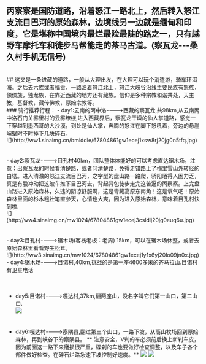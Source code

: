 <!-- 
.. link: 
.. description: 
.. tags: 西藏 , travel
.. date: 2014/01/10 13:40:40
.. title: 丙察察公路(茶马古道)
.. slug: bing-cha-cha-gong-lu
-->

## 丙察察是国防道路，沿着怒江一路北上，然后转入怒江支流目巴河的原始森林，边境线另一边就是缅甸和印度，它是堪称中国境内最烂最险最陡的路之一，只有越野车摩托车和徒步马帮能走的茶马古道。(察瓦龙---桑久村手机无信号)
<br/>
## 这又是一条进藏的道路，一般从大理出发，在大理可以玩个消遣游，骑车环洱海。之后去六库或者福贡，一路沿着怒江北上，怒江大峡谷沿线主要民族有怒族，傈僳族，独龙族，在靠近西藏的地方还有藏族。信仰是多种宗教和谐共处，天主教，基督教，藏传佛教，原始宗教等。 <!-- TEASER_END -->
<br/>
### 骑行推荐行程：
- day1:云南的丙中洛---->西藏的察瓦龙,共98km,从云南丙中洛石门关雾里村的云雾缭绕,进入西藏界后，察瓦龙干燥的仙人掌道路，感觉一下穿越到墨西哥的大沙漠，到处是仙人掌，奔腾的怒江在脚下怒吼着，旁边的悬崖峭壁时不时掉下几块碎石。
<br/>
![](http://ww1.sinaimg.cn/bmiddle/67804861gw1ecej1xsw8rj20jg0n5tfq.jpg) 
<br/><br/><br/>
- day2:察瓦龙---->目孔村40km，团队整体体能好的可以考虑直达锯木场，注意：出察瓦龙的时候看清楚路，或者问清楚路，免得走错路上了梅里雪山外转经的白塔。进入清澈的怒江支流目巴河，之字型的盘山路一路爬，骄阳晒得人困力乏，真是有股冲动把这破车推下目巴河去，背起背包徒步走完这苦逼的丙察察。上完盘山路进入原始森林，久违的阴凉舒服啊，这是青藏高原东南角！这是氧气吧！原始森林里面的杉木粗壮笔直参天，心情也大爽，因为进入原始森林，意味着目孔村快到啦.<br/>
![](http://ww4.sinaimg.cn/mw1024/67804861gw1ecej3csldlj20jg0euq6u.jpg)<br/><br/><br/>
- day3:目孔村---->锯木场(客栈老板：老周) 15km，可以在锯木场休整，或者去原始森林里看看野生松茸。<br/>
![](http://ww3.sinaimg.cn/mw1024/67804861gw1ecej1y1x6yj20lo09jn0x.jpg)<br/>
- day4:锯木场---->目诺村,40km,挑战的是第一座4600多米的齐马拉山.目诺村有卫星电话<br/><br/><br/>

- day5:目诺村---->嘎达村,37km,翻两座山，没名字叫它们第一山口，第二山口.<br/>
![](http://ww3.sinaimg.cn/mw1024/67804861gw1ecej1yci0wj20lo0b978o.jpg) <br/><br/><br/>
- day6:嘎达村---->察隅县,翻过第三个山口，一路下坡，从高山牧场回到原始森林，再到峡谷下的察隅县。  **  注意安全，V刹的车必须前后换上新刹车皮，因为前面这一路下来磨损很严重，碟刹的车也要做好检查调整，以及车子各个部件做好检查。在碎石烂路急速下坡控制好速度。**
![](http://ww2.sinaimg.cn/mw1024/67804861gw1ecej3dfqdfj20lo0akdjt.jpg)
![](http://ww1.sinaimg.cn/mw1024/67804861gw1ecej3d4zdzj20kp0m6dlt.jpg)